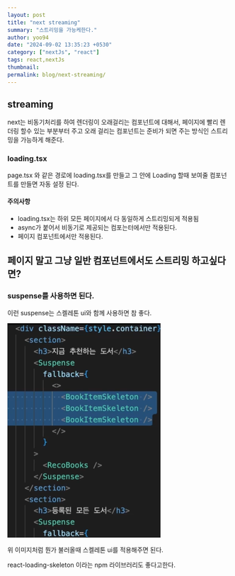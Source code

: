 ```yaml
---
layout: post
title: "next streaming"
summary: "스트리밍을 가능케한다."
author: yoo94
date: "2024-09-02 13:35:23 +0530"
category: ["nextJs", "react"]
tags: react,nextJs
thumbnail:
permalink: blog/next-streaming/
---
```


## streaming

next는 비동기처리를 하여 렌더링이 오래걸리는 컴포넌트에 대해서, 페이지에 빨리 렌더링 할수 있는 부분부터 주고
오래 걸리는 컴포넌트는 준비가 되면 주는 방식인 스트리밍을 가능하게 해준다.

### loading.tsx

page.tsx 와 같은 경로에 loading.tsx를 만들고 그 안에
Loading 할때 보여줄 컴포넌트를 만들면 자동 설정 된다.

#### 주의사항

- loading.tsx는 하위 모든 페이지에서 다 동일하게 스트리밍되게 적용됨
- async가 붙어서 비동기로 제공되는 컴포는터에서만 적용된다.
- 페이지 컴포넌트에서만 적용된다.

## 페이지 말고 그냥 일반 컴포넌트에서도 스트리밍 하고싶다면?

### suspense를 사용하면 된다.

이런 suspense는 스켈레톤 ui와 함께 사용하면 참 좋다.

<img src="/blog/postImg/next-streaming.png" alt="next-streaming.png" style="max-width:100%;">

위 이미지처럼 뭔가 불러올때 스켈레톤 ui를 적용해주면 된다.

react-loading-skeleton 이라는 npm 라이브러리도 좋다고한다.
